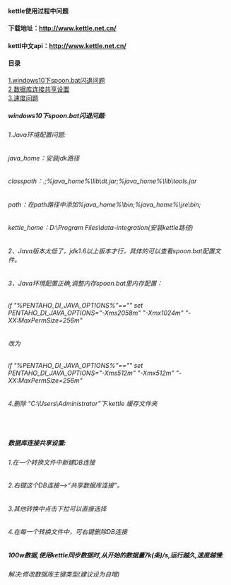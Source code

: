 #### kettle使用过程中问题
#### 下载地址：http://www.kettle.net.cn/
#### kettl中文api：http://www.kettle.net.cn/
#### 目录 
<a href="#question1"> 1.windows10下spoon.bat闪退问题</a><br/>
<a href="#question2"> 2.数据库连接共享设置</a><br/>
<a href="#question3"> 3.速度问题</a><br/>

##### <a id="question1"> windows10下spoon.bat闪退问题:</a>
###### 1.Java环境配置问题:  
###### java_home：安装jdk路径
###### classpath：.;%java_home%\lib\dt.jar;%java_home%\lib\tools.jar
###### path：在path路径中添加%java_home%\bin;%java_home%\jre\bin;
###### kettle_home：D:\Program Files\data-integration(安装kettle路径)

###### 2、Java版本太低了，jdk1.6以上版本才行，具体的可以查看spoon.bat配置文件。

###### 3、Java环境配置正确,调整内存spoon.bat里内存配置：

###### if "%PENTAHO_DI_JAVA_OPTIONS%"=="" set PENTAHO_DI_JAVA_OPTIONS="-Xms2058m" "-Xmx1024m" "-XX:MaxPermSize=256m"
###### 改为
###### if "%PENTAHO_DI_JAVA_OPTIONS%"=="" set PENTAHO_DI_JAVA_OPTIONS="-Xms512m" "-Xmx512m" "-XX:MaxPermSize=256m"  
###### 4.删除 “C:\Users\Administrator”下.kettle 缓存文件夹 
<br>

##### <a id="question2">数据库连接共享设置:</a>
###### 1.在一个转换文件中新建DB连接
###### 2.右键这个DB连接——>“共享数据库连接”。
###### 3.其他转换中点击下拉可以直接选择
###### 4.在每一个转换文件中，可右键删除DB连接

#####  <a id="question3">100w数据,使用kettle同步数据时,从开始的数据量7k(条)/s,运行越久,速度越慢:</a>
######  解决:修改数据库主键类型(建议设为自增)



